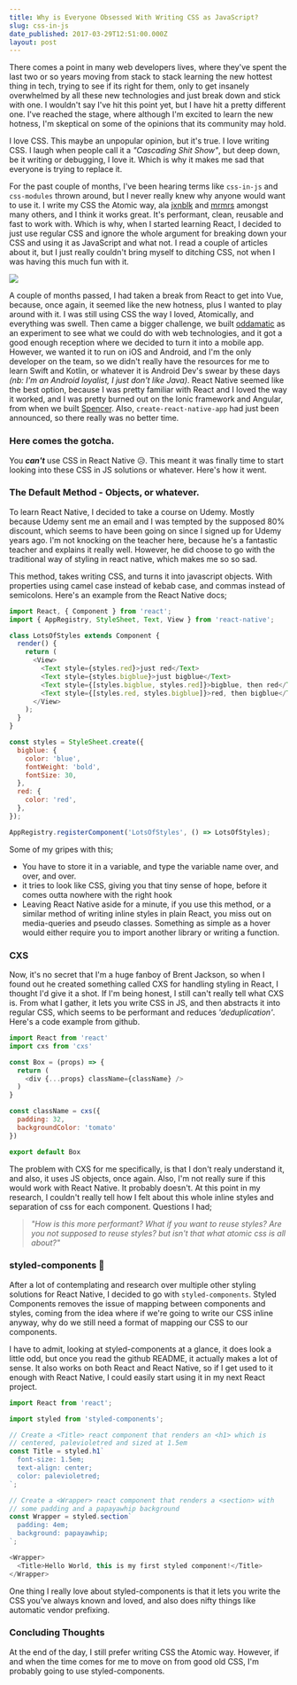 ```yaml
---
title: Why is Everyone Obsessed With Writing CSS as JavaScript?
slug: css-in-js
date_published: 2017-03-29T12:51:00.000Z
layout: post
--- 
```


There comes a point in many web developers lives, where they've spent the last two or so years moving from stack to stack learning the new hottest thing in tech, trying to see if its right for them, only to get insanely overwhelmed by all these new technologies and just break down and stick with one. I wouldn't say I've hit this point yet, but I have hit a pretty different one. I've reached the stage, where although I'm excited to learn the new hotness, I'm skeptical on some of the opinions that its community may hold. 

I love CSS. This maybe an unpopular opinion, but it's true. I love writing CSS. I laugh when people call it a _"Cascading Shit Show"_, but deep down, be it writing or debugging, I love it. Which is why it makes me sad that everyone is trying to replace it. 

For the past couple of months, I've been hearing terms like `css-in-js` and `css-modules` thrown around, but I never really knew why anyone would want to use it. I write my CSS the Atomic way, ala [jxnblk](http://jxnblk.com) and [mrmrs](http://mrmrs.cc) amongst many others, and I think it works great. It's performant, clean, reusable and fast to work with. Which is why, when I started learning React, I decided to just use regular CSS and ignore the whole argument for breaking down your CSS and using it as JavaScript and what not. I read a couple of articles about it, but I just really couldn't bring myself to ditching CSS, not when I was having this much fun with it. 

![](https://i.ytimg.com/vi/Zpi7qQaB0jU/hqdefault.jpg)

A couple of months passed, I had taken a break from React to get into Vue, because, once again, it seemed like the new hotness, plus I wanted to play around with it. I was still using CSS the way I loved, Atomically, and everything was swell. Then came a bigger challenge, we built [oddamatic](https://oddamatic.com) as an experiment to see what we could do with web technologies, and it got a good enough reception where we decided to turn it into a mobile app. However, we wanted it to run on iOS and Android, and I'm the only developer on the team, so we didn't really have the resources for me to learn Swift and Kotlin, or whatever it is Android Dev's swear by these days *(nb: I'm an Android loyalist, I just don't like Java)*. React Native seemed like the best option, because I was pretty familiar with React and I loved the way it worked, and I was pretty burned out on the Ionic framework and Angular, from when we built [Spencer](http://spectacularspencer.com). Also, `create-react-native-app` had just been announced, so there really was no better time. 

### Here comes the gotcha. 

You __*can't*__ use CSS in React Native 😥. This meant it was finally time to start looking into these CSS in JS solutions or whatever. Here's how it went. 

### The Default Method - Objects, or whatever. 
To learn React Native, I decided to take a course on Udemy. Mostly because Udemy sent me an email and I was tempted by the supposed 80% discount, which seems to have been going on since I signed up for Udemy years ago. I'm not knocking on the teacher here, because he's a fantastic teacher and explains it really well. However, he did choose to go with the traditional way of styling in react native, which makes me so so sad. 

This method, takes writing CSS, and turns it into javascript objects. With properties using camel case instead of kebab case, and commas instead of semicolons. Here's an example from the React Native docs;

```js
import React, { Component } from 'react';
import { AppRegistry, StyleSheet, Text, View } from 'react-native';

class LotsOfStyles extends Component {
  render() {
    return (
      <View>
        <Text style={styles.red}>just red</Text>
        <Text style={styles.bigblue}>just bigblue</Text>
        <Text style={[styles.bigblue, styles.red]}>bigblue, then red</Text>
        <Text style={[styles.red, styles.bigblue]}>red, then bigblue</Text>
      </View>
    );
  }
}

const styles = StyleSheet.create({
  bigblue: {
    color: 'blue',
    fontWeight: 'bold',
    fontSize: 30,
  },
  red: {
    color: 'red',
  },
});

AppRegistry.registerComponent('LotsOfStyles', () => LotsOfStyles);
```

Some of my gripes with this; 
- You have to store it in a variable, and type the variable name over, and over, and over. 
- it tries to look like CSS, giving you that tiny sense of hope, before it comes outta nowhere with the right hook
- Leaving React Native aside for a minute, if you use this method, or a similar method of writing inline styles in plain React, you miss out on media-queries and pseudo classes. Something as simple as a hover would either require you to import another library or writing a function. 

### CXS  
Now, it's no secret that I'm a huge fanboy of Brent Jackson, so when I found out he created something called CXS for handling styling in React, I thought I'd give it a shot. If I'm being honest, I still can't really tell what CXS is. From what I gather, it lets you write CSS in JS, and then abstracts it into regular CSS, which seems to be performant and reduces _'deduplication'_. Here's a code example from github. 

```js
import React from 'react'
import cxs from 'cxs'

const Box = (props) => {
  return (
    <div {...props} className={className} />
  )
}

const className = cxs({
  padding: 32,
  backgroundColor: 'tomato'
})

export default Box
```

The problem with CXS for me specifically, is that I don't realy understand it, and also, it uses JS objects, once again. Also, I'm not really sure if this would work with React Native. It probably doesn't. At this point in my research, I couldn't really tell how I felt about this whole inline styles and separation of css for each component. Questions I had;
>  _"How is this more performant? What if you want to reuse styles? Are you not supposed to reuse styles? but isn't that what atomic css is all about?"_ 

### styled-components &#128133;

After a lot of contemplating and research over multiple other styling solutions for React Native, I decided to go with `styled-components`. Styled Components removes the issue of mapping between components and styles, coming from the idea where if we're going to write our CSS inline anyway, why do we still need a format of mapping our CSS to our components. 

I have to admit, looking at styled-components at a glance, it does look a little odd, but once you read the github README, it actually makes a lot of sense. It also works on both React and React Native, so if I get used to it enough with React Native, I could easily start using it in my next React project. 

```js
import React from 'react';

import styled from 'styled-components';

// Create a <Title> react component that renders an <h1> which is
// centered, palevioletred and sized at 1.5em
const Title = styled.h1`
  font-size: 1.5em;
  text-align: center;
  color: palevioletred;
`;

// Create a <Wrapper> react component that renders a <section> with
// some padding and a papayawhip background
const Wrapper = styled.section`
  padding: 4em;
  background: papayawhip;
`;

<Wrapper>
  <Title>Hello World, this is my first styled component!</Title>
</Wrapper>
```

One thing I really love about styled-components is that it lets you write the CSS you've always known and loved, and also does nifty things like automatic vendor prefixing. 

### Concluding Thoughts

At the end of the day, I still prefer writing CSS the Atomic way. However, if and when the time comes for me to move on from good old CSS, I'm probably going to use styled-components. 


